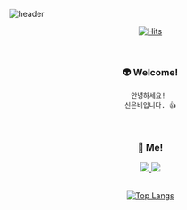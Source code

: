 ![header](https://capsule-render.vercel.app/api?type=waving&text=Welcome!&animation=fadeIn&height=250&color=EE6CA6&fontSize=50&desc=ggangggang&descSize=20&fontColor=FFFFFF&fontAlign=80&descAlign=85)

<div align="center">
  
  [![Hits](https://hits.seeyoufarm.com/api/count/incr/badge.svg?url=https%3A%2F%2Fgithub.com%2FShinEunBee&count_bg=%23FF2156&title_bg=%23FFD4D4&icon=&icon_color=%23E7E7E7&title=hits&edge_flat=false)](https://hits.seeyoufarm.com)
  
  </br>
  
  <h3>👽 Welcome!</h3>
  <div>
  
    안녕하세요! 
    신은비입니다. 👍
    
  </div>
  
  </br>
  
  <h3> 🤩 Me! </h3>
  <a href="http://jjanj1018.cafe24.com/portfolio/Resources/index.html" target="_blank">
    <img src="https://img.shields.io/badge/Portfolio-F40552?style=flat&logo=Fonoma&logoColor=white"/>
  </a>
  
  <a href="eun1018bee@naver.com" target="_blank">
    <img src="https://img.shields.io/badge/Mail-EA4335?style=flat&logo=Gmail&logoColor=white"/>
  </a>
  
  </br>
  </br>
  
  [![Top Langs](https://github-readme-stats.vercel.app/api/top-langs/?username=ShinEunBee&layout=compact)](https://github.com/anuraghazra/github-readme-stats)


</div>

